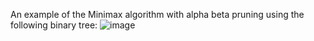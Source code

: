 An example of the Minimax algorithm with alpha beta pruning using the following binary tree:
![image](https://github.com/user-attachments/assets/1a315339-626f-4276-85ba-13175cad5297)

